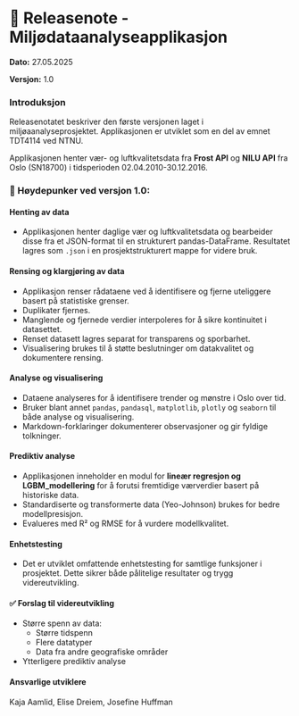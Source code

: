 # 🚀 Releasenote - Miljødataanalyseapplikasjon

**Dato:** 27.05.2025

**Versjon:** 1.0

### Introduksjon

Releasenotatet beskriver den første versjonen laget i miljøaanalyseprosjektet. Applikasjonen er utviklet som en del av emnet TDT4114 ved NTNU.

Applikasjonen henter vær- og luftkvalitetsdata fra **Frost API** og **NILU API** fra Oslo (SN18700) i tidsperioden 02.04.2010-30.12.2016.

### 🔧 Høydepunker ved versjon 1.0:

#### Henting av data
- Applikasjonen henter daglige vær og luftkvalitetsdata og bearbeider disse fra et JSON-format til en strukturert pandas-DataFrame. Resultatet lagres som `.json` i en prosjektstrukturert mappe for videre bruk. 

#### Rensing og klargjøring av data
- Applikasjon renser rådataene ved å identifisere og fjerne uteliggere basert på statistiske grenser.
- Duplikater fjernes. 
- Manglende og fjernede verdier interpoleres for å sikre kontinuitet i datasettet. 
- Renset datasett lagres separat for transparens og sporbarhet. 
- Visualisering brukes til å støtte beslutninger om datakvalitet og dokumentere rensing. 

#### Analyse og visualisering
- Dataene analyseres for å identifisere trender og mønstre i Oslo over tid. 
- Bruker blant annet `pandas`, `pandasql`, `matplotlib`, `plotly` og `seaborn` til både analyse og visualisering.
- Markdown-forklaringer dokumenterer observasjoner og gir fyldige tolkninger. 

#### Prediktiv analyse

- Applikasjonen inneholder en modul for **lineær regresjon og LGBM_modellering** for å forutsi fremtidige værverdier basert på historiske data.
- Standardiserte og transformerte data (Yeo-Johnson) brukes for bedre modellpresisjon. 
- Evalueres med R² og RMSE for å vurdere modellkvalitet.

#### Enhetstesting
- Det er utviklet omfattende enhetstesting for samtlige funksjoner i prosjektet. Dette sikrer både pålitelige resultater og trygg videreutvikling. 

#### ✅ Forslag til videreutvikling
- Større spenn av data:
    - Større tidspenn 
    - Flere datatyper
    - Data fra andre geografiske områder 
- Ytterligere prediktiv analyse



#### Ansvarlige utviklere 
Kaja Aamlid, Elise Dreiem, Josefine Huffman
